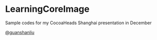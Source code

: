 LearningCoreImage
=================

Sample codes for my CocoaHeads Shanghai presentation in December

[@guanshanliu](https://twitter.com/guanshanliu/)
